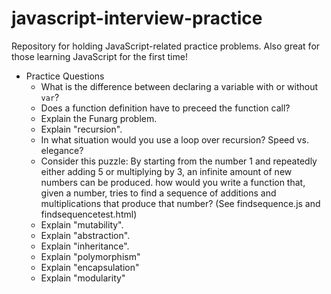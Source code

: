 # javascript-interview-practice
Repository for holding JavaScript-related practice problems. Also great for those learning JavaScript for the first time!

- Practice Questions
  - What is the difference between declaring a variable with or without `var`?
  - Does a function definition have to preceed the function call?
  - Explain the Funarg problem.
  - Explain "recursion".
  - In what situation would you use a loop over recursion? Speed vs. elegance?
  - Consider this puzzle: By starting from the number 1 and repeatedly either adding 5 or multiplying by 3, an infinite amount of new numbers can be produced. how would you write a function that, given a number, tries to find a sequence of additions and multiplications that produce that number? (See findsequence.js and findsequencetest.html)
  - Explain "mutability".
  - Explain "abstraction".
  - Explain "inheritance".
  - Explain "polymorphism"
  - Explain "encapsulation"
  - Explain "modularity"